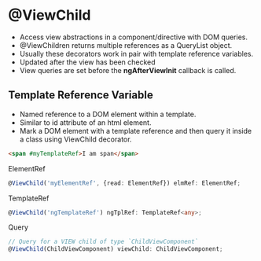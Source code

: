 # @ViewChild
- Access view abstractions in a component/directive with DOM queries.
- @ViewChildren returns multiple references as a QueryList object.
- Usually these decorators work in pair with template reference variables.
- Updated after the view has been checked
- View queries are set before the **ngAfterViewInit** callback is called.

## Template Reference Variable
- Named reference to a DOM element within a template.
- Similar to id attribute of an html element.
- Mark a DOM element with a template reference and then query it inside a class using ViewChild decorator.
````html
<span #myTemplateRef>I am span</span>
````
ElementRef
````typescript
@ViewChild('myElementRef', {read: ElementRef}) elmRef: ElementRef;
````
TemplateRef
````typescript
@ViewChild('ngTemplateRef') ngTplRef: TemplateRef<any>;
````
Query
````typescript
// Query for a VIEW child of type `ChildViewComponent`
@ViewChild(ChildViewComponent) viewChild: ChildViewComponent;
````
